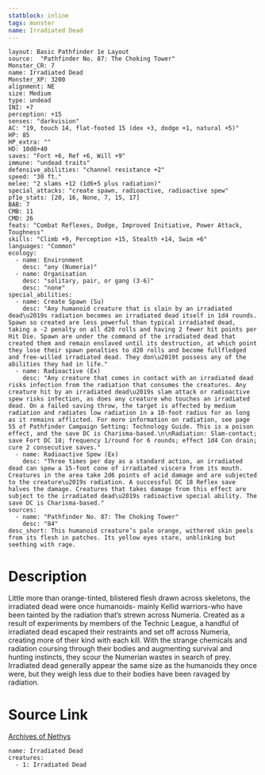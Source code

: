 ```yaml
---
statblock: inline
tags: monster
name: Irradiated Dead
---
```

```statblock
layout: Basic Pathfinder 1e Layout
source:  "Pathfinder No. 87: The Choking Tower"
Monster_CR: 7
name: Irradiated Dead
Monster_XP: 3200
alignment: NE
size: Medium
type: undead
INI: +7
perception: +15
senses: "darkvision"
AC: "19, touch 14, flat-footed 15 (dex +3, dodge +1, natural +5)"
HP: 85
HP_extra: ""
HD: 10d8+40
saves: "Fort +6, Ref +6, Will +9"
immune: "undead traits"
defensive_abilities: "channel resistance +2"
speed: "30 ft."
melee: "2 slams +12 (1d6+5 plus radiation)"
special_attacks: "create spawn, radioactive, radioactive spew"
pf1e_stats: [20, 16, None, 7, 15, 17]
BAB: 7
CMB: 11
CMD: 26
feats: "Combat Reflexes, Dodge, Improved Initiative, Power Attack, Toughness"
skills: "Climb +9, Perception +15, Stealth +14, Swim +6"
languages: "Common"
ecology:
  - name: Environment
    desc: "any (Numeria)"
  - name: Organisation
    desc: "solitary, pair, or gang (3-6)"
    desc: "none"
special_abilities:
  - name: Create Spawn (Su)
    desc: "Any humanoid creature that is slain by an irradiated dead\u2019s radiation becomes an irradiated dead itself in 1d4 rounds. Spawn so created are less powerful than typical irradiated dead, taking a -2 penalty on all d20 rolls and having 2 fewer hit points per Hit Die. Spawn are under the command of the irradiated dead that created them and remain enslaved until its destruction, at which point they lose their spawn penalties to d20 rolls and become fullfledged and free-willed irradiated dead. They don\u2019t possess any of the abilities they had in life."
  - name: Radioactive (Ex)
    desc: "Any creature that comes in contact with an irradiated dead risks infection from the radiation that consumes the creatures. Any creature hit by an irradiated dead\u2019s slam attack or radioactive spew risks infection, as does any creature who touches an irradiated dead. On a failed saving throw, the target is affected by medium radiation and radiates low radiation in a 10-foot radius for as long as it remains afflicted. For more information on radiation, see page 55 of Pathfinder Campaign Setting: Technology Guide. This is a poison effect, and the save DC is Charisma-based.\n\nRadiation: Slam-contact; save Fort DC 18; frequency 1/round for 6 rounds; effect 1d4 Con drain; cure 2 consecutive saves."
  - name: Radioactive Spew (Ex)
    desc: "Three times per day as a standard action, an irradiated dead can spew a 15-foot cone of irradiated viscera from its mouth. Creatures in the area take 2d6 points of acid damage and are subjected to the creature\u2019s radiation. A successful DC 18 Reflex save halves the damage. Creatures that takes damage from this effect are subject to the irradiated dead\u2019s radioactive special ability. The save DC is Charisma-based."
sources:
  - name: "Pathfinder No. 87: The Choking Tower"
    desc: "84"
desc_short: This humanoid creature’s pale orange, withered skin peels from its flesh in patches. Its yellow eyes stare, unblinking but seething with rage.
```
# Description
Little more than orange-tinted, blistered flesh drawn across skeletons, the irradiated dead were once humanoids- mainly Kellid warriors-who have been tainted by the radiation that’s strewn across Numeria. Created as a result of experiments by members of the Technic League, a handful of irradiated dead escaped their restraints and set off across Numeria, creating more of their kind with each kill. With the strange chemicals and radiation coursing through their bodies and augmenting survival and hunting instincts, they scour the Numerian wastes in search of prey. Irradiated dead generally appear the same size as the humanoids they once were, but they weigh less due to their bodies have been ravaged by radiation.
# Source Link
[Archives of Nethys](https://aonprd.com/MonsterDisplay.aspx?ItemName=Irradiated%20Dead)
```encounter-table
name: Irradiated Dead
creatures:
  - 1: Irradiated Dead
```
